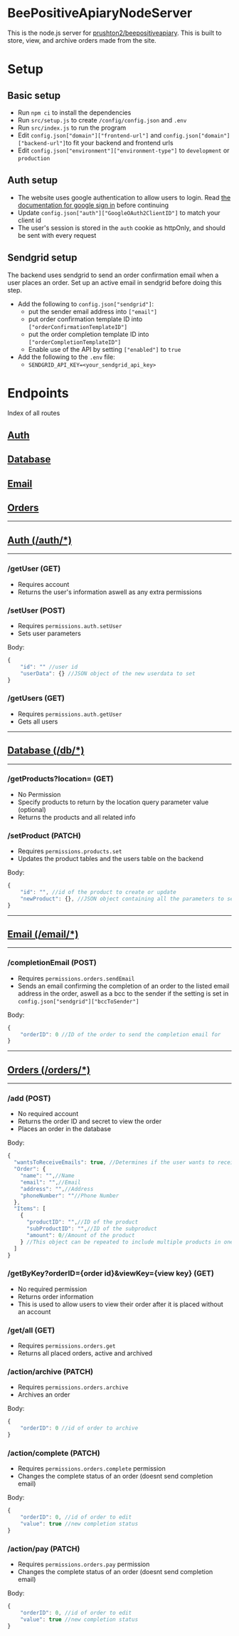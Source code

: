 # BeePositiveApiaryNodeServer

This is the node.js server for [prushton2/beepositiveapiary](https://github.com/prushton2/beepositiveapiary). This is built to store, view, and archive orders made from the site.<br>

# Setup

## Basic setup

* Run ```npm ci``` to install the dependencies
* Run ```src/setup.js``` to create ```/config/config.json``` and ```.env```
* Run ```src/index.js``` to run the program
* Edit ```config.json["domain"]["frontend-url"]``` and ```config.json["domain"]["backend-url"]```to fit your backend and frontend urls
* Edit ```config.json["environment"]["environment-type"]``` to ```development``` or ```production```

## Auth setup

* The website uses google authentication to allow users to login. Read [the documentation for google sign in](https://developers.google.com/identity/gsi/web/guides/migration#popup-mode_1) before continuing
* Update ```config.json["auth"]["GoogleOAuth2ClientID"]``` to match your client id
* The user's session is stored in the ```auth``` cookie as httpOnly, and should be sent with every request

## Sendgrid setup

The backend uses sendgrid to send an order confirmation email when a user places an order. Set up an active email in sendgrid before doing this step.

* Add the following to ```config.json["sendgrid"]```:
  * put the sender email address into ```["email"]```
  * put order confirmation template ID into ```["orderConfirmationTemplateID"]```
  * put the order completion template ID into ```["orderCompletionTemplateID"]```
  * Enable use of the API by setting ```["enabled"]``` to ```true```
* Add the following to the ```.env``` file:
  * ```SENDGRID_API_KEY=<your_sendgrid_api_key>```

# Endpoints
Index of all routes
## [Auth](#auth-auth)
## [Database](#database-db)
## [Email](#email-email)
## [Orders](#orders-orders)

---

## [Auth (/auth/*)](#endpoints)
---
### /getUser (GET)
- Requires account
- Returns the user's information aswell as any extra permissions
### /setUser (POST)
- Requires ```permissions.auth.setUser```
- Sets user parameters

Body:
```javascript
{
	"id": "" //user id
	"userData": {} //JSON object of the new userdata to set
}
```

### /getUsers (GET)
- Requires ```permissions.auth.getUser```
- Gets all users

---
## [Database (/db/*)](#endpoints)
---
### /getProducts?location= (GET)
- No Permission
- Specify products to return by the location query parameter value (optional)
- Returns the products and all related info
### /setProduct (PATCH)
- Requires ```permissions.products.set```
- Updates the product tables and the users table on the backend

Body:
```javascript
{
    "id": "", //id of the product to create or update
    "newProduct": {}, //JSON object containing all the parameters to set
}
```
---
## [Email (/email/*)](#endpoints)
---
### /completionEmail (POST)
- Requires ```permissions.orders.sendEmail```
- Sends an email confirming the completion of an order to the listed email address in the order, aswell as a bcc to the sender if the setting is set in ```config.json["sendgrid"]["bccToSender"]```

Body:
```javascript
{
    "orderID": 0 //ID of the order to send the completion email for
}
```
---
## [Orders (/orders/*)](#endpoints)
---
### /add (POST)
- No required account
- Returns the order ID and secret to view the order
- Places an order in the database

Body:
```javascript
{
  "wantsToReceiveEmails": true, //Determines if the user wants to receive emails (Order confirmation and order completion)
  "Order": {
    "name": "",//Name
    "email": "",//Email
    "address": "",//Address
    "phoneNumber": ""//Phone Number
  },
  "Items": [
    {
      "productID": "",//ID of the product
      "subProductID": "",//ID of the subproduct
      "amount": 0//Amount of the product
    } //This object can be repeated to include multiple products in one order
  ]
}
```

### /getByKey?orderID={order id}&viewKey={view key} (GET)
- No required permission
- Returns order information
- This is used to allow users to view their order after it is placed without an account

### /get/all (GET)
- Requires ```permissions.orders.get```
- Returns all placed orders, active and archived

### /action/archive (PATCH)
- Requires ```permissions.orders.archive```
- Archives an order

Body:
```javascript
{
    "orderID": 0 //id of order to archive
}
```

### /action/complete (PATCH)
- Requires ```permissions.orders.complete``` permission
- Changes the complete status of an order (doesnt send completion email)

Body:
```javascript
{
    "orderID": 0, //id of order to edit
    "value": true //new completion status
}
```

### /action/pay (PATCH)
- Requires ```permissions.orders.pay``` permission
- Changes the complete status of an order (doesnt send completion email)

Body:
```javascript
{
    "orderID": 0, //id of order to edit
    "value": true //new completion status
}
```